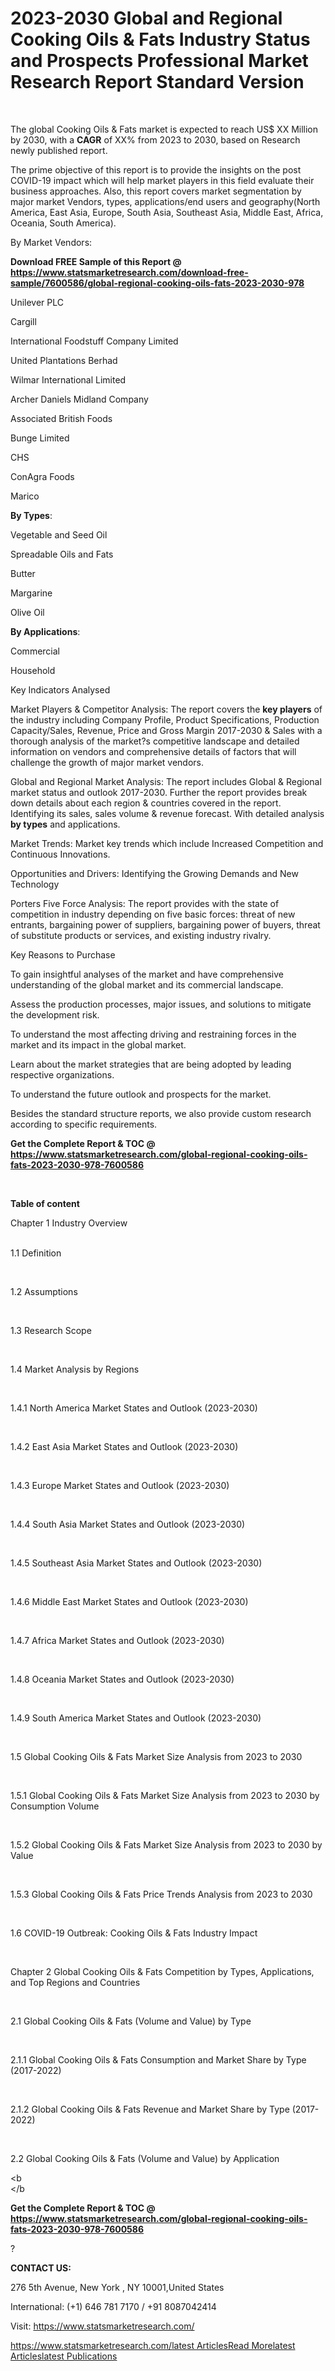 <h1>2023-2030 Global and Regional Cooking Oils & Fats Industry Status and Prospects Professional Market Research Report Standard Version</h1><br/><p>The global Cooking Oils & Fats market is expected to reach US$ XX Million by 2030, with a <strong>CAGR</strong> of XX% from 2023 to 2030, based on Research newly published report.</p>
 
 
 
 <p>The prime objective of this report is to provide the insights on the post COVID-19 impact which will help market players in this field evaluate their business approaches. Also, this report covers market segmentation by major market Vendors, types, applications/end users and geography(North America, East Asia, Europe, South Asia, Southeast Asia, Middle East, Africa, Oceania, South America).</p>
 
 
 
 <p>By Market Vendors:</p>
 
 
 
 <p><strong>Download FREE Sample of this Report @ <a href="https://www.statsmarketresearch.com/download-free-sample/7600586/global-regional-cooking-oils-fats-2023-2030-978">https://www.statsmarketresearch.com/download-free-sample/7600586/global-regional-cooking-oils-fats-2023-2030-978</a></strong></p>
 
 
 
 <p>Unilever PLC</p>
 
 
 
 <p>Cargill</p>
 
 
 
 <p>International Foodstuff Company Limited</p>
 
 
 
 <p>United Plantations Berhad</p>
 
 
 
 <p>Wilmar International Limited</p>
 
 
 
 <p>Archer Daniels Midland Company</p>
 
 
 
 <p>Associated British Foods</p>
 
 
 
 <p>Bunge Limited</p>
 
 
 
 <p>CHS</p>
 
 
 
 <p>ConAgra Foods</p>
 
 
 
 <p>Marico</p>
 
 
 
 <p><strong>By Types</strong>:</p>
 
 
 
 <p>Vegetable and Seed Oil</p>
 
 
 
 <p>Spreadable Oils and Fats</p>
 
 
 
 <p>Butter</p>
 
 
 
 <p>Margarine</p>
 
 
 
 <p>Olive Oil</p>
 
 
 
 <p><strong><strong>By Applications</strong></strong>:</p>
 
 
 
 <p>Commercial</p>
 
 
 
 <p>Household</p>
 
 
 
 <p>Key Indicators Analysed</p>
 
 
 
 <p>Market Players & Competitor Analysis: The report covers the <strong>key players</strong> of the industry including Company Profile, Product Specifications, Production Capacity/Sales, Revenue, Price and Gross Margin 2017-2030 & Sales with a thorough analysis of the market?s competitive landscape and detailed information on vendors and comprehensive details of factors that will challenge the growth of major market vendors.</p>
 
 
 
 <p>Global and Regional Market Analysis: The report includes Global & Regional market status and outlook 2017-2030. Further the report provides break down details about each region & countries covered in the report. Identifying its sales, sales volume & revenue forecast. With detailed analysis <strong>by types</strong> and applications.</p>
 
 
 
 <p>Market Trends: Market key trends which include Increased Competition and Continuous Innovations.</p>
 
 
 
 <p>Opportunities and Drivers: Identifying the Growing Demands and New Technology</p>
 
 
 
 <p>Porters Five Force Analysis: The report provides with the state of competition in industry depending on five basic forces: threat of new entrants, bargaining power of suppliers, bargaining power of buyers, threat of substitute products or services, and existing industry rivalry.</p>
 
 
 
 <p>Key Reasons to Purchase</p>
 
 
 
 <p>To gain insightful analyses of the market and have comprehensive understanding of the global market and its commercial landscape.</p>
 
 
 
 <p>Assess the production processes, major issues, and solutions to mitigate the development risk.</p>
 
 
 
 <p>To understand the most affecting driving and restraining forces in the market and its impact in the global market.</p>
 
 
 
 <p>Learn about the market strategies that are being adopted by leading respective organizations.</p>
 
 
 
 <p>To understand the future outlook and prospects for the market.</p>
 
 
 
 <p>Besides the standard structure reports, we also provide custom research according to specific requirements.</p>
 
 
 
 <div><b>Get the Complete Report & TOC @ <a href="https://www.statsmarketresearch.com/global-regional-cooking-oils-fats-2023-2030-978-7600586">https://www.statsmarketresearch.com/global-regional-cooking-oils-fats-2023-2030-978-7600586</a></b></div>
 
 
 
 <p><br />
 
 <b>Table of content</b></p>
 
 
 
 <p>Chapter 1 Industry Overview<br />
 
 <br />
 
 1.1 Definition<br />
 
 <br />
 
 1.2 Assumptions<br />
 
 <br />
 
 1.3 Research Scope<br />
 
 <br />
 
 1.4 Market Analysis by Regions<br />
 
 <br />
 
 1.4.1 North America Market States and Outlook (2023-2030)<br />
 
 <br />
 
 1.4.2 East Asia Market States and Outlook (2023-2030)<br />
 
 <br />
 
 1.4.3 Europe Market States and Outlook (2023-2030)<br />
 
 <br />
 
 1.4.4 South Asia Market States and Outlook (2023-2030)<br />
 
 <br />
 
 1.4.5 Southeast Asia Market States and Outlook (2023-2030)<br />
 
 <br />
 
 1.4.6 Middle East Market States and Outlook (2023-2030)<br />
 
 <br />
 
 1.4.7 Africa Market States and Outlook (2023-2030)<br />
 
 <br />
 
 1.4.8 Oceania Market States and Outlook (2023-2030)<br />
 
 <br />
 
 1.4.9 South America Market States and Outlook (2023-2030)<br />
 
 <br />
 
 1.5 Global Cooking Oils & Fats Market Size Analysis from 2023 to 2030<br />
 
 <br />
 
 1.5.1 Global Cooking Oils & Fats Market Size Analysis from 2023 to 2030 by Consumption Volume<br />
 
 <br />
 
 1.5.2 Global Cooking Oils & Fats Market Size Analysis from 2023 to 2030 by Value<br />
 
 <br />
 
 1.5.3 Global Cooking Oils & Fats Price Trends Analysis from 2023 to 2030<br />
 
 <br />
 
 1.6 COVID-19 Outbreak: Cooking Oils & Fats Industry Impact<br />
 
 <br />
 
 Chapter 2 Global Cooking Oils & Fats Competition by Types, Applications, and Top Regions and Countries<br />
 
 <br />
 
 2.1 Global Cooking Oils & Fats (Volume and Value) by Type<br />
 
 <br />
 
 2.1.1 Global Cooking Oils & Fats Consumption and Market Share by Type (2017-2022)<br />
 
 <br />
 
 2.1.2 Global Cooking Oils & Fats Revenue and Market Share by Type (2017-2022)<br />
 
 <br />
 
 2.2 Global Cooking Oils & Fats (Volume and Value) by Application<br />
 
 <b<br></b<br></p>
 
 
 
 <div><b>Get the Complete Report & TOC @ <a href="https://www.statsmarketresearch.com/global-regional-cooking-oils-fats-2023-2030-978-7600586">https://www.statsmarketresearch.com/global-regional-cooking-oils-fats-2023-2030-978-7600586</a></b></div>
 
 
 
 <p>? </p>
 
 
 
 <p><b>CONTACT US:</b><br />
 
 276 5th Avenue, New York , NY 10001,United States<br />
 
 International: (+1) 646 781 7170 / +91 8087042414<br />
 
 Visit: <a href="https://www.statsmarketresearch.com/">https://www.statsmarketresearch.com/</a><br />
 
 <a href="https://gyeongbokgung.com">https://www.statsmarketresearch.com/</a><a href="https://hallyeomaritime.com">latest Articles</a><a href="https://jingwansa.com">Read More</a><a href="https://nguoiviet.jp/">latest Articles</a><a href="https://www.intelmarketresearch.com/">latest Publications</a></p>